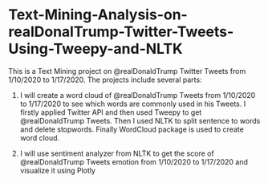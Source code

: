 # Text-Mining-Analysis-on-realDonalTrump-Twitter-Tweets-Using-Tweepy-and-NLTK

This is a Text Mining project on @realDonaldTrump Twitter Tweets from 1/10/2020 to 1/17/2020. The projects include several parts:

1. I will create a word cloud of @realDonaldTrump Tweets from 1/10/2020 to 1/17/2020 to see which words are commonly used in his Tweets. I firstly applied Twitter API and then used Tweepy to get @realDonaldTrump Tweets. Then I used NLTK to split sentence to words and delete stopwords. Finally WordCloud package is used to create word cloud. 

2. I will use sentiment analyzer from NLTK to get the score of @realDonaldTrump Tweets emotion from 1/10/2020 to 1/17/2020 and visualize it using Plotly 
